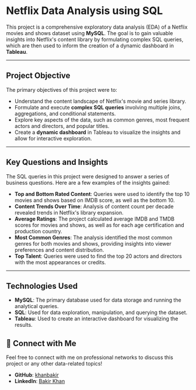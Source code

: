 # Netflix Data Analysis using SQL

This project is a comprehensive exploratory data analysis (EDA) of a Netflix movies and shows dataset using **MySQL**. The goal is to gain valuable insights into Netflix's content library by formulating complex SQL queries, which are then used to inform the creation of a dynamic dashboard in **Tableau**.

---

## Project Objective

The primary objectives of this project were to:
* Understand the content landscape of Netflix's movie and series library.
* Formulate and execute **complex SQL queries** involving multiple joins, aggregations, and conditional statements.
* Explore key aspects of the data, such as common genres, most frequent actors and directors, and popular titles.
* Create a **dynamic dashboard** in Tableau to visualize the insights and allow for interactive exploration.

---

## Key Questions and Insights

The SQL queries in this project were designed to answer a series of business questions. Here are a few examples of the insights gained:

* **Top and Bottom Rated Content**: Queries were used to identify the top 10 movies and shows based on IMDB score, as well as the bottom 10.
* **Content Trends Over Time**: Analysis of content count per decade revealed trends in Netflix's library expansion.
* **Average Ratings**: The project calculated average IMDB and TMDB scores for movies and shows, as well as for each age certification and production country.
* **Most Common Genres**: The analysis identified the most common genres for both movies and shows, providing insights into viewer preferences and content distribution.
* **Top Talent**: Queries were used to find the top 20 actors and directors with the most appearances or credits.

---

## Technologies Used

* **MySQL**: The primary database used for data storage and running the analytical queries.
* **SQL**: Used for data exploration, manipulation, and querying the dataset.
* **Tableau**: Used to create an interactive dashboard for visualizing the results.
## 🤝 Connect with Me

Feel free to connect with me on professional networks to discuss this project or any other data-related topics!
* **GitHub**: [khanbakir](https://github.com/khanbakir)
* **LinkedIn**: [Bakir Khan](https://www.linkedin.com/in/bakir-khan-a75b40271/)
